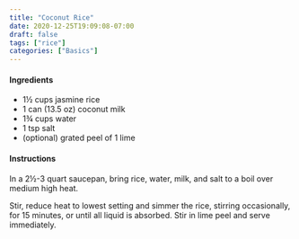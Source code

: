 ```yaml
---
title: "Coconut Rice"
date: 2020-12-25T19:09:08-07:00
draft: false
tags: ["rice"]
categories: ["Basics"]
---
```


#### Ingredients
- 1½ cups jasmine rice
- 1 can (13.5 oz) coconut milk 
- 1¾ cups water 
- 1 tsp salt 
- (optional) grated peel of 1 lime

#### Instructions
In a 2½-3 quart saucepan, bring rice, water, milk, and salt to a boil over medium high heat.   

Stir, reduce heat to lowest setting and simmer the rice, stirring occasionally, for 15 minutes, or until all liquid is absorbed.  Stir in lime peel and serve immediately.  